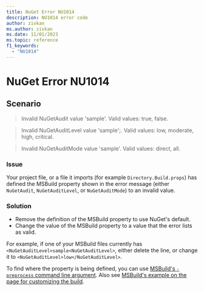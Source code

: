 ```yaml
---
title: NuGet Error NU1014
description: NU1014 error code
author: zivkan
ms.author: zivkan
ms.date: 11/01/2023
ms.topic: reference
f1_keywords: 
  - "NU1014"
---
```


# NuGet Error NU1014

## Scenario

> Invalid NuGetAudit value 'sample'. Valid values: true, false.

> Invalid NuGetAuditLevel value 'sample';. Valid values: low, moderate, high, critical.

> Invalid NuGetAuditMode value 'sample'. Valid values: direct, all.

### Issue

Your project file, or a file it imports (for example `Directory.Build.props`) has defined the MSBuild property shown in the error message (either `NuGetAudit`, `NuGetAuditLevel`, or `NuGetAuditMode`) to an invalid value.

### Solution

- Remove the definition of the MSBuild property to use NuGet's default.
- Change the value of the MSBuild property to a value that the error lists as valid.

For example, if one of your MSBuild files currently has `<NuGetAuditLevel>sample<NuGetAuditLevel>`, either delete the line, or change it to `<NuGetAuditLevel>low</NuGetAuditLevel>`.

To find where the property is being defined, you can use [MSBuild's `-preprocess` command line argument](/visualstudio/msbuild/msbuild-command-line-reference). Also see [MSBuild's example on the page for customizing the build](/visualstudio/msbuild/customize-by-directory#example).
